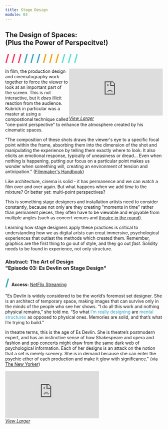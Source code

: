 ```yaml
---
title: Stage Design
module: 03
---
```


## The Design of Spaces:<br />(Plus the Power of Perspecitve!)
<span style="color: #FC315A; font-size: xx-large; font-weight: bold">/ / / </span>
<span style="color: #33A3C1; font-size: xx-large; font-weight: bold">/ / / </span>
<span style="color: #F5A205; font-size: xx-large; font-weight: bold">/ / / </span>
<span style="color: #53DFD3; font-size: xx-large; font-weight: bold">/ / /</span>

<p>
<div style="width: 300px; float: right;">
<div class="embed-responsive embed-responsive-16by9"><iframe class="embed-responsive-item" src="https://player.vimeo.com/video/237151304?color=FC315A&title=0&byline=0&portrait=0" frameborder="0" allowfullscreen></iframe></div>
<p style="margin: 0"><a href="https://player.vimeo.com/video/237151304?color=FC315A&title=0&byline=0&portrait=0" target="_blank"><i>View Larger</i></a></p>
</div>In film, the production design and cinematography work together to force the viewer to look at an important part of the screen. This is not interactive, but it <i>does</i> illicit reaction from the audience. Kubrick in particular was a master at using a compostional technique called "one-point perspective" to enhance the atmosphere created by his cinematic spaces.</p>

"The composition of these shots draws the viewer's eye to a specific focal point within the frame, absorbing them into the dimension of the shot and manipulating the experience by telling them exactly where to look. It also elicits an emotional response, typically of uneasiness or dread... Even when nothing is happening, putting our focus on a particular point makes us wonder when something will, creating an environment of tension and anticipation." ([Filmmaker's Handbook](http://screenprism.com/insights/article/the-filmmakers-handbook-what-is-one-point-perspective))

Like architecture, cinema is solid - it has permanence and we can watch a film over and over again. But what happens when we add _time_ to the mixture? Or better yet: multi-point perspectives?

This is something stage designers and installation artists need to consider constantly, because not only are they creating "moments in time" rather than permanent pieces, they often have to be viewable and enjoyable from multiple angles (such as concert venues and [theatre in the round](https://en.wikipedia.org/wiki/Theatre_in_the_round)).

Learning how stage designers apply these practices is critical to understanding how we as digital artsts can creat immersive, psychological experiences that outlast the methods which created them. Remember, graphics are the first thing to go out of style, and they go out _fast._ Solidity needs to be found in experience, not only structure.


### Abstract: The Art of Design<br />"Episode 03: Es Devlin on Stage Design"
<span style="color: #33A3C1; font-size: xx-large; font-weight: bold">/ </span>**Access:** [NetFlix Streaming](https://www.netflix.com/title/80093807)

"Es Devlin is widely considered to be the world’s foremost set designer. She is an architect of temporary space, making images that can survive only in the minds of the people who see her shows. “I do all this work and nothing physical remains,” she told me. “So what <span style="color: #33A3C1">I’m really designing</span> are <span style="color: #33A3C1">mental structures</span> as opposed to physical ones. Memories are solid, and that’s what I’m trying to build.”

In theatre terms, this is the age of Es Devlin. She is theatre’s postmodern expert, and has an instinctive sense of how Shakespeare and opera and fashion and pop concerts might draw from the same dark web of psychological information. Each of her designs is an attack on the notion that a set is merely scenery. She is in demand because she can enter the psychic ether of each production and make it glow with significance." (via [The New Yorker](https://www.newyorker.com/magazine/2016/03/28/es-devlins-stages-for-shakespeare-and-kanye))

<div class="embed-responsive embed-responsive-16by9"><iframe class="embed-responsive-item" src="https://player.vimeo.com/video/236999292?color=FC315A&title=0&byline=0&portrait=0" frameborder="0" allowfullscreen></iframe></div>
<p style="margin: 0"><a href="https://player.vimeo.com/video/236999292?color=FC315A&title=0&byline=0&portrait=0" target="_blank"><i>View Larger</i></a></p>
